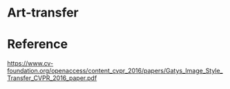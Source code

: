# Art-transfer

# Reference
https://www.cv-foundation.org/openaccess/content_cvpr_2016/papers/Gatys_Image_Style_Transfer_CVPR_2016_paper.pdf
